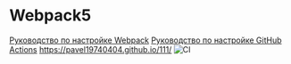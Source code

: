 # Webpack5

[Руководство по настройке Webpack](https://webpack.js.org/guides/)
[Руководство по настройке GitHub Actions](https://docs.github.com/en/actions/quickstart)
https://pavel19740404.github.io/111/
![CI](https://github.com/Pavel19740404/111/actions/workflows/web.yml/badge.svg)

